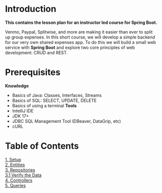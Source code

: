 # Introduction
**This contains the lesson plan for an instructor led course for Spring Boot.**

Venmo, Paypal, Splitwise, and more are making it easier than ever to split up group expenses. 
In this short course, we will develop a simple backend for our very own shared expenses app.
To do this we will build a small web service with **Spring Boot** and explore two core principles of web development: CRUD and REST.

# Prerequisites
**Knowledge**
* Basics of Java: Classes, Interfaces, Streams
* Basics of SQL: SELECT, UPDATE, DELETE
* Basics of using a terminal
**Tools**
* IntelliJ IDE
* JDK 17+
* JDBC SQL Management Tool (DBeaver, DataGrip, etc)
* cURL

# Table of Contents
[1. Setup](lesson-plan/demonstrations/1-setup.md)  
[2. Entities](lesson-plan/demonstrations/2-entities.md)  
[3. Repositories](lesson-plan/demonstrations/3-repositories.md)  
[3.1 Verify the Data](../activies/3-1-sql.md)  
[4. Controllers](lesson-plan/demonstrations/4-controllers.md)  
[5. Queries](lesson-plan/demonstrations/5-queries.md)  